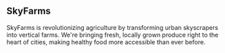 
## SkyFarms

SkyFarms is revolutionizing agriculture by transforming urban skyscrapers into vertical farms. We're bringing fresh, locally grown produce right to the heart of cities, making healthy food more accessible than ever before.
 
 
